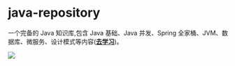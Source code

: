 # java-repository

一个完备的 Java 知识库,包含 Java 基础、Java 并发、Spring 全家桶、JVM、数据库、微服务、设计模式等内容(**[去学习](https://yibird.github.io/java-repository/)**)。

![](https://picst.sunbangyan.cn/2024/02/25/609881f0b8f8b62a1c45a3d941102cea.jpeg)
